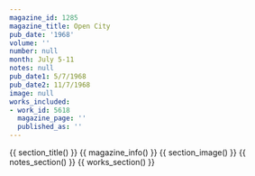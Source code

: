 ```yaml
---
magazine_id: 1285
magazine_title: Open City
pub_date: '1968'
volume: ''
number: null
month: July 5-11
notes: null
pub_date1: 5/7/1968
pub_date2: 11/7/1968
image: null
works_included:
- work_id: 5618
  magazine_page: ''
  published_as: ''
---
```


{{ section_title() }}
{{ magazine_info() }}
{{ section_image() }}
{{ notes_section() }}
{{ works_section() }}
